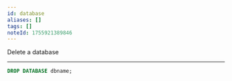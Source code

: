 ```yaml
---
id: database
aliases: []
tags: []
noteId: 1755921389846
---
```


Delete a database

---

```sql
DROP DATABASE dbname;
```
